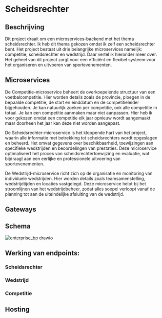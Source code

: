 # Scheidsrechter
## Beschrijving
Dit project draait om een microservices-backend met het thema scheidsrechter. Ik heb dit thema gekozen omdat ik zelf een scheidsrechter bent.
Het project bestaat uit drie belangrijke microservices namelijk: competitie, scheidsrechter en wedstrijd. Daar vertel ik hieronder meer over.
Het geheel van dit project zorgt voor een efficiënt en flexibel systeem voor het organiseren en uitvoeren van sportevenementen.

## Microservices
De Competitie-microservice beheert de overkoepelende structuur van een voetbalcompetitie. Hier worden details zoals de provincie, ploegen in de bepaalde competitie, de start en einddatum en de competitieleider bijgehouden. Je kan natuurlijk zoeken per competitie, ook alle competitie in totaal. Je kan een competitie aanmaken maar niet aanpassen. Hier heb ik voor gekozen omdat een competitie elk jaar opnieuw wordt aangemaakt maar doorheen het jaar kan deze niet worden aangepast.

De Scheidsrechter-microservice is het kloppende hart van het project, waarin alle informatie met betrekking tot scheidsrechters wordt opgeslagen en beheerd. Het omvat gegevens over beschikbaarheid, toewijzingen aan specifieke wedstrijden en beoordelingen van prestaties. Deze microservice optimaliseert het proces van scheidsrechtertoewijzing en evaluatie, wat bijdraagt aan een eerlijke en professionele uitvoering van sportevenementen.

De Wedstrijd-microservice richt zich op de organisatie en monitoring van individuele wedstrijden. Hier worden details zoals teamsamenstelling, wedstrijdtijden en locaties vastgelegd. Deze microservice helpt bij het stroomlijnen van het wedstrijdbeheer, zodat alles soepel verloopt vanaf de planning tot aan de uiteindelijke afsluiting van de wedstrijd.
## Gateways

## Schema
![enterprise_bp drawio](https://github.com/peetersbrent/enterprise_bp/assets/91012837/c49efaa3-fa35-458e-be81-a73d9c3d791c)

## Werking van endpoints:

### Scheidsrechter
### Wedstrijd
### Competitie

## Hosting 
